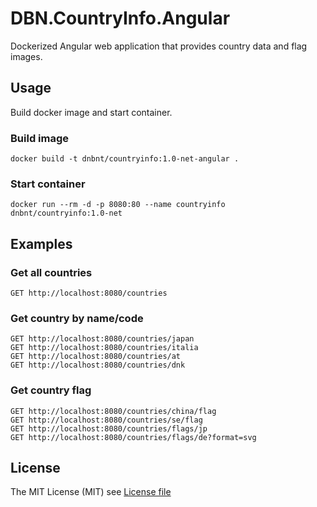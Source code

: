 # DBN.CountryInfo.Angular
Dockerized Angular web application that provides country data and flag images.

## Usage

Build docker image and start container.

### Build image

```
docker build -t dnbnt/countryinfo:1.0-net-angular .
```

### Start container
```
docker run --rm -d -p 8080:80 --name countryinfo dnbnt/countryinfo:1.0-net
```

## Examples

### Get all countries
```
GET http://localhost:8080/countries
```

### Get country by name/code
```
GET http://localhost:8080/countries/japan
GET http://localhost:8080/countries/italia
GET http://localhost:8080/countries/at
GET http://localhost:8080/countries/dnk
```

### Get country flag

```
GET http://localhost:8080/countries/china/flag
GET http://localhost:8080/countries/se/flag
GET http://localhost:8080/countries/flags/jp
GET http://localhost:8080/countries/flags/de?format=svg
```

## License

The MIT License (MIT) see [License file](https://github.com/dnbnt/countryinfo/blob/main/LICENSE)